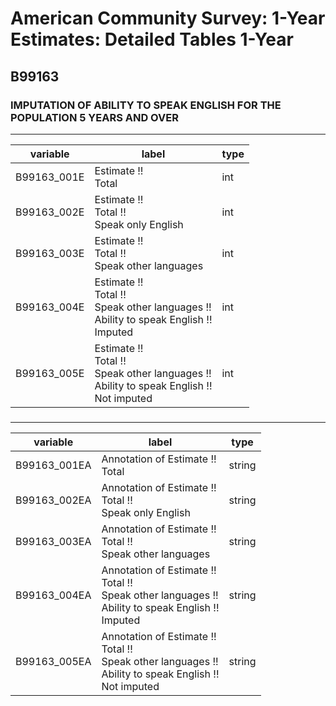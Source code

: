 # American Community Survey: 1-Year Estimates: Detailed Tables 1-Year

## B99163

### IMPUTATION OF ABILITY TO SPEAK ENGLISH FOR THE POPULATION 5 YEARS AND OVER

___

| variable | label | type |
| ----- | ----- | ----- |
| B99163_001E | Estimate !!<br>Total | int |
| B99163_002E | Estimate !!<br>Total !!<br>Speak only English | int |
| B99163_003E | Estimate !!<br>Total !!<br>Speak other languages | int |
| B99163_004E | Estimate !!<br>Total !!<br>Speak other languages !!<br>Ability to speak English !!<br>Imputed | int |
| B99163_005E | Estimate !!<br>Total !!<br>Speak other languages !!<br>Ability to speak English !!<br>Not imputed | int |
### 

___

| variable | label | type |
| ----- | ----- | ----- |
| B99163_001EA | Annotation of Estimate !!<br>Total | string |
| B99163_002EA | Annotation of Estimate !!<br>Total !!<br>Speak only English | string |
| B99163_003EA | Annotation of Estimate !!<br>Total !!<br>Speak other languages | string |
| B99163_004EA | Annotation of Estimate !!<br>Total !!<br>Speak other languages !!<br>Ability to speak English !!<br>Imputed | string |
| B99163_005EA | Annotation of Estimate !!<br>Total !!<br>Speak other languages !!<br>Ability to speak English !!<br>Not imputed | string |

